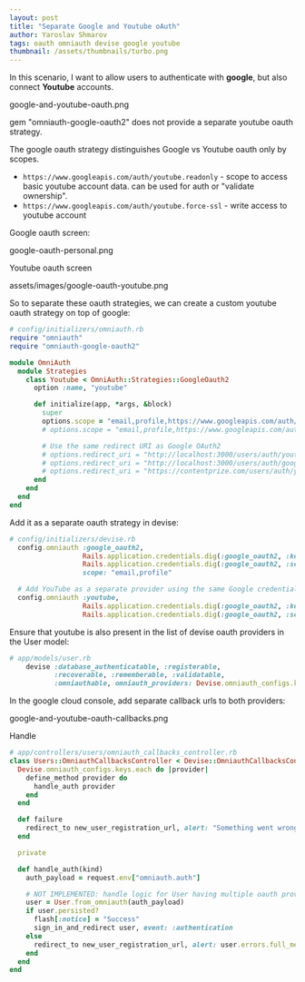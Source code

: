 ```yaml
---
layout: post
title: "Separate Google and Youtube oAuth"
author: Yaroslav Shmarov
tags: oauth omniauth devise google youtube
thumbnail: /assets/thumbnails/turbo.png
---
```


In this scenario, I want to allow users to authenticate with **google**, but also connect **Youtube** accounts.

google-and-youtube-oauth.png

gem "omniauth-google-oauth2" does not provide a separate youtube oauth strategy.

The google oauth strategy distinguishes Google vs Youtube oauth only by scopes.

- `https://www.googleapis.com/auth/youtube.readonly` - scope to access basic youtube account data. can be used for auth or "validate ownership".
- `https://www.googleapis.com/auth/youtube.force-ssl` - write access to youtube account

Google oauth screen:

google-oauth-personal.png

Youtube oauth screen

assets/images/google-oauth-youtube.png

So to separate these oauth strategies, we can create a custom youtube oauth strategy on top of google:

```ruby
# config/initializers/omniauth.rb
require "omniauth"
require "omniauth-google-oauth2"

module OmniAuth
  module Strategies
    class Youtube < OmniAuth::Strategies::GoogleOauth2
      option :name, "youtube"

      def initialize(app, *args, &block)
        super
        options.scope = "email,profile,https://www.googleapis.com/auth/youtube.readonly"
        # options.scope = "email,profile,https://www.googleapis.com/auth/youtube.force-ssl,https://www.googleapis.com/auth/youtube.readonly"

        # Use the same redirect URI as Google OAuth2
        # options.redirect_uri = "http://localhost:3000/users/auth/youtube/callback"
        # options.redirect_uri = "http://localhost:3000/users/auth/google_oauth2/callback"
        # options.redirect_uri = "https://contentprize.com/users/auth/youtube/callback"
      end
    end
  end
end
```

Add it as a separate oauth strategy in devise:

```ruby
# config/initializers/devise.rb
  config.omniauth :google_oauth2,
                  Rails.application.credentials.dig(:google_oauth2, :key),
                  Rails.application.credentials.dig(:google_oauth2, :secret),
                  scope: "email,profile"

  # Add YouTube as a separate provider using the same Google credentials
  config.omniauth :youtube,
                  Rails.application.credentials.dig(:google_oauth2, :key),
                  Rails.application.credentials.dig(:google_oauth2, :secret)
```

Ensure that youtube is also present in the list of devise oauth providers in the User model:

```ruby
# app/models/user.rb
    devise :database_authenticatable, :registerable,
           :recoverable, :rememberable, :validatable,
           :omniauthable, omniauth_providers: Devise.omniauth_configs.keys
```

In the google cloud console, add separate callback urls to both providers:

google-and-youtube-oauth-callbacks.png

Handle

```ruby
# app/controllers/users/omniauth_callbacks_controller.rb
class Users::OmniauthCallbacksController < Devise::OmniauthCallbacksController
  Devise.omniauth_configs.keys.each do |provider|
    define_method provider do
      handle_auth provider
    end
  end

  def failure
    redirect_to new_user_registration_url, alert: "Something went wrong. Try again."
  end

  private

  def handle_auth(kind)
    auth_payload = request.env["omniauth.auth"]

    # NOT IMPLEMENTED: handle logic for User having multiple oauth providers here
    user = User.from_omniauth(auth_payload)
    if user.persisted?
      flash[:notice] = "Success"
      sign_in_and_redirect user, event: :authentication
    else
      redirect_to new_user_registration_url, alert: user.errors.full_messages.join("\n")
    end
  end
end
```
